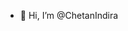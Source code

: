 - 👋 Hi, I’m @ChetanIndira

<!---
ChetanIndira/ChetanIndira is a ✨ special ✨ repository because its `README.md` (this file) appears on your GitHub profile.
You can click the Preview link to take a look at your changes.
--->
